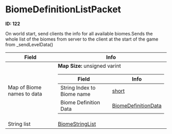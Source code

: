 # BiomeDefinitionListPacket

**ID: 122**  

On world start, send clients the info for all available biomes.Sends the whole list of the biomes from server to the client at the start of the game from _sendLevelData()

<table><thead><tr><th>Field</th><th>Info</th></tr></thead><tbody>
<tr><td>Map of Biome names to data</td><td><b>Map Size:</b> unsigned varint
  <table><thead><tr><th>Field</th><th>Info</th></tr></thead><tbody>
  <tr><td>String Index to Biome name</td><td><a href="../types/short.md">short</a></td></tr>
  <tr><td>Biome Definition Data</td><td><a href="../types/BiomeDefinitionData.md">BiomeDefinitionData</a></td></tr>
  </tbody></table></td></tr>
<tr><td>String list</td><td><a href="../types/BiomeStringList.md">BiomeStringList</a></td></tr>
</tbody></table>